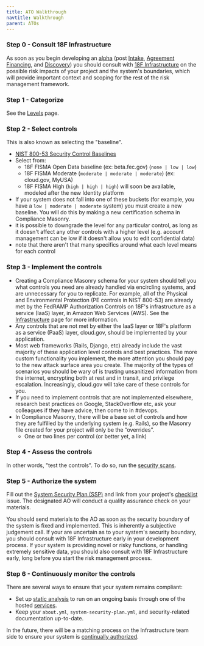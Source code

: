 ```yaml
---
title: ATO Walkthrough
navtitle: Walkthrough
parent: ATOs
---
```


### Step 0 - Consult 18F Infrastructure

As soon as you begin developing an [alpha](https://18f.gsa.gov/dashboard/stages/#alpha) (post [Intake](https://pages.18f.gov/intake/), [Agreement Financing](https://pages.18f.gov/intake/funding-and-iaa/), and [Discovery](https://18f.gsa.gov/dashboard/stages/#discovery)) you should consult with [18F Infrastructure](https://github.com/18F/handbook/blob/staging/articles/2-about-us/teams/infrastructure.md) on the possible risk impacts of your project and the system's boundaries, which will provide important context and scoping for the rest of the risk management framework.

### Step 1 - Categorize

See the [Levels](../levels/) page.

### Step 2 - Select controls

This is also known as selecting the "baseline".

* [NIST 800-53 Security Control Baselines](http://nvlpubs.nist.gov/nistpubs/SpecialPublications/NIST.SP.800-53r4.pdf#page=109)
* Select from:
    * 18F FISMA Open Data baseline (ex: beta.fec.gov) (`none | low | low`)
    * 18F FISMA Moderate (`moderate | moderate | moderate`) (ex: cloud.gov, MyUSA)
    * 18F FISMA High (`high | high | high`) will soon be available, modeled after the new Identity platform
* If your system does not fall into one of these buckets (for example, you have a `low | moderate | moderate` system) you must create a new baseline. You will do this by making a new certification schema in Compliance Masonry.
* it is possible to downgrade the level for any particular control, as long as it doesn't affect any other controls with a higher level (e.g. account management can be low if it doesn't allow you to edit confidential data)
* note that there aren't that many specifics around what each level means for each control

### Step 3 - Implement the controls

* Creating a Compliance Masonry schema for your system should tell you what controls you need are already handled via encircling systems, and are unnecessary for you to replicate. For example, all of the Physical and Environmental Protection (PE controls in NIST 800-53) are already met by the FedRAMP Authorization Controls on 18F's infrastructure as a service (IaaS) layer, in Amazon Web Services (AWS). See the [Infrastructure](../../infrastructure/) page for more information.
* Any controls that are not met by either the IaaS layer or 18F's platform as a service (PaaS) layer, cloud.gov, should be implemented by your application.
* Most web frameworks (Rails, Django, etc) already include the vast majority of these application level controls and best practices. The more custom functionality you implement, the more attention you should pay to the new attack surface area you create. The majority of the types of scenarios you should be wary of is trusting unsanitized information from the internet, encrypting both at rest and in transit, and privilege escalation. Increasingly, cloud.gov will take care of these controls for you.
* If you need to implement controls that are not implemented elsewhere, research best practices on Google, StackOverflow etc, ask your colleagues if they have advice, then come to in #devops.
* In Compliance Masonry, there will be a base set of controls and how they are fulfilled by the underlying system (e.g. Rails), so the Masonry file created for your project will only be the “overrides”.
    * One or two lines per control (or better yet, a link)

### Step 4 - Assess the controls

In other words, "test the controls". To do so, run the [security scans](../../security/scanning/).

### Step 5 - Authorize the system

Fill out the [System Security Plan (SSP)](../ssp/) and link from your project's [checklist](../checklist/) issue. The designated AO will conduct a quality assurance check on your materials.

You should send materials to the AO as soon as the security boundary of the system is fixed and implemented. This is inherently a subjective judgement call. If your are uncertain as to your system's security boundary, you should consult with 18F Infrastructure early in your development process. If your system is providing novel or risky functions, or handling extremely sensitive data, you should also consult with 18F Infrastructure early, long before you start the risk management process.

### Step 6 - Continuously monitor the controls

There are several ways to ensure that your system remains compliant:

* Set up [static analysis](../../security/static-analysis/) to run on an ongoing basis through one of the hosted [services](../../security/static-analysis/#services).
* Keep your `about.yml`, `system-security-plan.yml`, and security-related documentation up-to-date.

In the future, there will be a matching process on the Infrastructure team side to ensure your system is [continually authorized](../types/#continuous-authorization).
